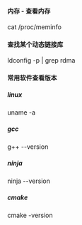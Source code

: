 ####  内存 - 查看内存

cat /proc/meminfo

#### 查找某个动态链接库

ldconfig -p | grep rdma

#### 常用软件查看版本

##### linux

uname -a

##### gcc

g++ --version

##### ninja

ninja --version

##### cmake

cmake -version

